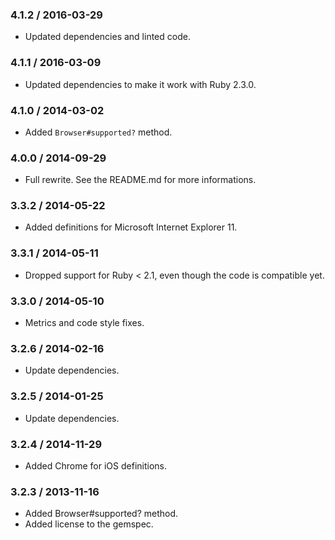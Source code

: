 ### 4.1.2 / 2016-03-29

* Updated dependencies and linted code.

### 4.1.1 / 2016-03-09

* Updated dependencies to make it work with Ruby 2.3.0.

### 4.1.0 / 2014-03-02

* Added `Browser#supported?` method.

### 4.0.0 / 2014-09-29

* Full rewrite. See the README.md for more informations.

### 3.3.2 / 2014-05-22

* Added definitions for Microsoft Internet Explorer 11.

### 3.3.1 / 2014-05-11

* Dropped support for Ruby < 2.1, even though the code is compatible yet.

### 3.3.0 / 2014-05-10

* Metrics and code style fixes.

### 3.2.6 / 2014-02-16

* Update dependencies.

### 3.2.5 / 2014-01-25

* Update dependencies.

### 3.2.4 / 2014-11-29

* Added Chrome for iOS definitions.

### 3.2.3 / 2013-11-16

* Added Browser#supported? method.
* Added license to the gemspec.